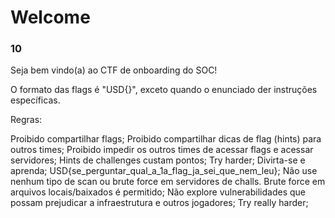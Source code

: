 # Welcome
### 10
Seja bem vindo(a) ao CTF de onboarding do SOC!

O formato das flags é "USD{<string>}", exceto quando o enunciado der instruções específicas.

Regras:

Proibido compartilhar flags;
Proibido compartilhar dicas de flag (hints) para outros times;
Proibido impedir os outros times de acessar flags e acessar servidores;
Hints de challenges custam pontos;
Try harder;
Divirta-se e aprenda;
USD{se_perguntar_qual_a_1a_flag_ja_sei_que_nem_leu};
Não use nenhum tipo de scan ou brute force em servidores de challs. Brute force em arquivos locais/baixados é permitido;
Não explore vulnerabilidades que possam prejudicar a infraestrutura e outros jogadores;
Try really harder;

